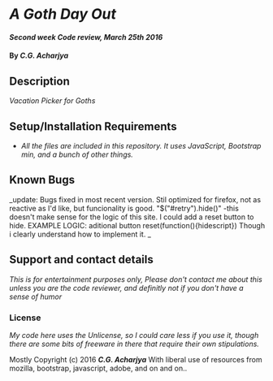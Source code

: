 # _A Goth Day Out_

#### _Second week Code review, March 25th 2016_

#### By _**C.G. Acharjya**_

## Description

_Vacation Picker for Goths_

## Setup/Installation Requirements

* _All the files are included in this repository. It uses JavaScript, Bootstrap min, and a bunch of other things._



## Known Bugs


_update: Bugs fixed in most recent version. Stil optimized for firefox, not as reactive as I'd like, but funcionality is good. "$("#retry").hide()" -this doesn't make sense for the logic of this site. I could add a reset button to hide. EXAMPLE LOGIC: aditional button reset(function(){hidescript}) Though i clearly understand how to implement it. _
## Support and contact details

_This is for entertainment purposes only, Please don't contact me about this unless you are the code reviewer, and definitly not if you don't have a sense of humor_


### License

*My code here uses the Unlicense, so I could care less if you use it, though there are some bits of freeware in there that require their own stipulations.*

Mostly Copyright (c) 2016 **_C.G. Acharjya_** 
With liberal use of resources from mozilla, bootstrap, javascript, adobe, and on and on..
